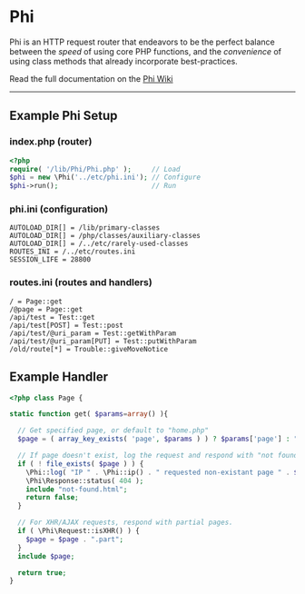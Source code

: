 # Phi

Phi is an HTTP request router that endeavors to be the perfect balance between the _speed_ of using core PHP functions, and the _convenience_ of using class methods that already incorporate best-practices.

Read the full documentation on the [Phi Wiki](https://github.com/lacockj/phi/wiki)

---

## Example Phi Setup

### index.php (router)
```php
<?php
require( '/lib/Phi/Phi.php' );     // Load
$phi = new \Phi('../etc/phi.ini'); // Configure
$phi->run();                       // Run
```

### phi.ini (configuration)
```
AUTOLOAD_DIR[] = /lib/primary-classes
AUTOLOAD_DIR[] = /php/classes/auxiliary-classes
AUTOLOAD_DIR[] = /../etc/rarely-used-classes
ROUTES_INI = /../etc/routes.ini
SESSION_LIFE = 28800
```

### routes.ini (routes and handlers)
```
/ = Page::get
/@page = Page::get
/api/test = Test::get
/api/test[POST] = Test::post
/api/test/@uri_param = Test::getWithParam
/api/test/@uri_param[PUT] = Test::putWithParam
/old/route[*] = Trouble::giveMoveNotice
```

## Example Handler

```php
<?php class Page {

static function get( $params=array() ){

  // Get specified page, or default to "home.php"
  $page = ( array_key_exists( 'page', $params ) ) ? $params['page'] : "home.php";

  // If page doesn't exist, log the request and respond with "not found"
  if ( ! file_exists( $page ) ) {
    \Phi::log( "IP " . \Phi::ip() . " requested non-existant page " . $page );
    \Phi\Response::status( 404 );
    include "not-found.html";
    return false;
  }

  // For XHR/AJAX requests, respond with partial pages.
  if ( \Phi\Request::isXHR() ) {
    $page = $page . ".part";
  }
  include $page;

  return true;
}
```
